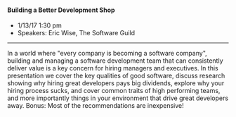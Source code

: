 #### Building a Better Development Shop
* 1/13/17 1:30 pm
* Speakers: Eric Wise, The Software Guild
 
---
In a world where "every company is becoming a software company", building and managing a software development team that can consistently deliver value is a key concern for hiring managers and executives. In this presentation we cover the key qualities of good software, discuss research showing why hiring great developers pays big dividends, explore why your hiring process sucks, and cover common traits of high performing teams, and more importantly things in your environment that drive great developers away. Bonus: Most of the recommendations are inexpensive!
